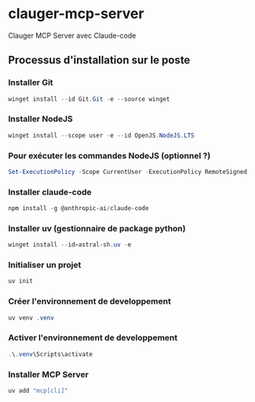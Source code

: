 # clauger-mcp-server
Clauger MCP Server avec Claude-code

## Processus d'installation sur le poste

### Installer Git

```powershell
winget install --id Git.Git -e --source winget
```

### Installer NodeJS

```powershell
winget install --scope user -e --id OpenJS.NodeJS.LTS
```

### Pour exécuter les commandes NodeJS (optionnel ?)

```powershell
Set-ExecutionPolicy -Scope CurrentUser -ExecutionPolicy RemoteSigned
```

### Installer claude-code

```powershell
npm install -g @anthropic-ai/claude-code
```

### Installer uv (gestionnaire de package python)

```powershell
winget install --id=astral-sh.uv -e
```

### Initialiser un projet

```powershell
uv init
```

### Créer l'environnement de developpement

```powershell
uv venv .venv
```

### Activer l'environnement de developpement

```powershell
.\.venv\Scripts\activate
```

### Installer MCP Server
```powershell
uv add "mcp[cli]"
```